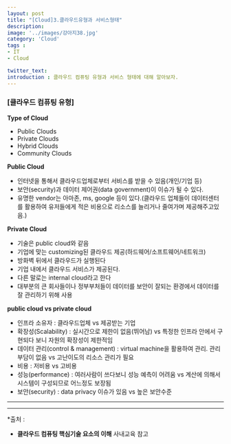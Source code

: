 ```yaml
---
layout: post
title: "[Cloud]3.클라우드유형과 서비스형태"
description: 
image: '../images/강아지38.jpg'
category: 'Cloud'
tags : 
- IT
- Cloud

twitter_text: 
introduction : 클라우드 컴퓨팅 유형과 서비스 형태에 대해 알아보자.
---
```


### [클라우드 컴퓨팅 유형]

**Type of Cloud**
- Public Clouds
- Private Clouds
- Hybrid Clouds
- Community Clouds


**Public Cloud**
- 인터넷을 통해서 클라우드업체로부터 서비스를 받을 수 있음(개인/기업 등)
- 보안(security)과 데이터 제어권(data government)이 이슈가 될 수 있다.
- 유명한 vendor는 아마존, ms, google 등이 있다.(클라우드 업체들이 데이터센터를 활용하여 유저들에게 적은 비용으로 리소스를 늘리거나 줄여가며 제공해주고있음.)


**Private Cloud**
- 기술은 public cloud와 같음
- 기업에 맞는 customizing된 클라우드 제공(하드웨어/소프트웨어/네트워크)
- 방화벽 뒤에서 클라우드가 실행된다
- 기업 내에서 클라우드 서비스가 제공된다.
- 다른 말로는 internal cloud라고 한다
- 대부분의 큰 회사들이나 정부부처들이 데이터를 보안이 잘되는 환경에서 데이터를 잘 관리하기 위해 사용

**public cloud vs private cloud**
- 인프라 소유자 : 클라우드업체 vs 제공받는 기업
- 확장성(Scalability) : 실시간으로 제한이 없음(뛰어남) vs 특정한 인프라 안에서 구현되다 보니 자원의 확장성이 제한적임
- 데이터 관리(control & management) : virtual machine을 활용하여 관리. 관리 부담이 없음 vs 고난이도의 리소스 관리가 필요
- 비용 : 저비용 vs 고비용
- 성능(performance) : 여러사람이 쓰다보니 성능 예측이 어려움 vs 계산에 의해서 시스템이 구성되므로 어느정도 보장됨 
- 보안(security) : data privacy 이슈가 있음 vs 높은 보안수준 

_ _ _



_ _ _


*출처 : 
- **클라우드 컴퓨팅 핵심기술 요소의 이해** 사내교육 참고